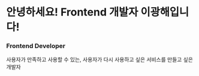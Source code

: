 # 안녕하세요! Frontend 개발자 이광해입니다!

### Frontend Developer

사용자가 만족하고 사용할 수 있는, 사용자가 다시 사용하고 싶은 서비스를 만들고 싶은 개발자